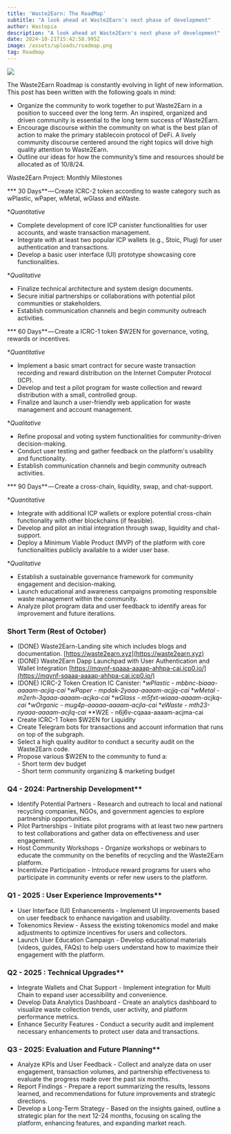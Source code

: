 ```yaml
---
title: 'Waste2Earn: The RoadMap'
subtitle: "A look ahead at Waste2Earn's next phase of development"
author: Wastopia
description: "A look ahead at Waste2Earn's next phase of development"
date: 2024-10-21T15:42:58.995Z
image: /assets/uploads/roadmap.png
tag: Roadmap
---
```


![](https://miro.medium.com/v2/resize:fit:1400/format:webp/1*mF6XoqiDZzxKtpTJ1dxquQ.png)

The Waste2Earn Roadmap is constantly evolving in light of new information. This post has been written with the following goals in mind:

*   Organize the community to work together to put Waste2Earn in a position to succeed over the long term. An inspired, organized and driven community is essential to the long term success of Waste2Earn.
*   Encourage discourse within the community on what is the best plan of action to make  the primary stablecoin protocol of DeFi. A lively community discourse centered around the right topics will drive high quality attention to Waste2Earn.
*   Outline our ideas for how the community’s time and resources should be allocated as of 10/8/24.

Waste2Earn Project: Monthly Milestones

*** 30 Days** — Create ICRC-2 token according to waste category such as wPlastic, wPaper, wMetal, wGlass and eWaste. 

**Quantitative*
*   Complete development of core ICP canister functionalities for user accounts, and waste transaction management.
*  Integrate with at least two popular ICP wallets (e.g., Stoic, Plug) for user authentication and transactions.
*   Develop a basic user interface (UI) prototype showcasing core functionalities.

**Qualitative*
*  Finalize technical architecture and system design documents.
*  Secure initial partnerships or collaborations with potential pilot communities or stakeholders.
*  Establish communication channels and begin community outreach activities.

*** 60 Days** — Create a ICRC-1 token $W2EN for governance, voting, rewards or incentives.

**Quantitative*
*  Implement a basic smart contract for secure waste transaction recording and reward distribution on the Internet Computer Protocol (ICP).
*  Develop and test a pilot program for waste collection and reward distribution with a small, controlled group.
*  Finalize and launch a user-friendly web application for waste management and account management.

**Qualitative*
*  Refine proposal and voting system functionalities for community-driven decision-making.
*  Conduct user testing and gather feedback on the platform's usability and functionality.
*  Establish communication channels and begin community outreach activities.

*** 90 Days** — Create a cross-chain, liquidity, swap, and chat-support.

**Quantitative*
*  Integrate with additional ICP wallets or explore potential cross-chain functionality with other blockchains (if feasible).
*  Develop and pilot an initial integration through swap, liquidity and chat-support.
*  Deploy a Minimum Viable Product (MVP) of the platform with core functionalities publicly available to a wider user base.

**Qualitative*
*  Establish a sustainable governance framework for community engagement and decision-making.
*  Launch educational and awareness campaigns promoting responsible waste management within the community.
*  Analyze pilot program data and user feedback to identify areas for improvement and future iterations.

### **Short Term (Rest of October)**

*   (DONE) Waste2Earn-Landing site which includes blogs and documentation.
[https://waste2earn.xyz](https://waste2earn.xyz)
*   (DONE) Waste2Earn Dapp Launchpad with User Authentication and Wallet Integration [https://mqvnf-sqaaa-aaaap-ahhpa-cai.icp0.io/](https://mqvnf-sqaaa-aaaap-ahhpa-cai.icp0.io/)
*    (DONE) ICRC-2 Token Creation IC Canister: 
**wPlastic - mbbnc-biaaa-aaaam-acjiq-cai*
**wPaper - mpdak-2yaaa-aaaam-acjjq-cai*
**wMetal - m2erh-3qaaa-aaaam-acjka-cai*
**wGlass - m5fxt-wiaaa-aaaam-acjkq-cai*
**wOrganic - mug4p-aaaaa-aaaam-acjla-cai*
**eWaste - mth23-nyaaa-aaaam-acjlq-cai*
**W2E - n6j6v-cqaaa-aaaam-acjma-cai
*   Create ICRC-1 Token $W2EN for Liquidity 
*   Create Telegram bots for transactions and account information that runs on top of the subgraph.
*   Select a high quality auditor to conduct a security audit on the Waste2Earn code.
*   Propose various $W2EN to the community to fund a:  
    \- Short term dev budget  
    \- Short term community organizing & marketing budget

### Q4 - 2024: Partnership Development**

*   Identify Potential Partners - Research and outreach to local and national recycling companies, NGOs, and government agencies to explore partnership opportunities.
*   Pilot Partnerships - Initiate pilot programs with at least two new partners to test collaborations and gather data on effectiveness and user engagement.
*   Host Community Workshops - Organize workshops or webinars to educate the community on the benefits of recycling and the Waste2Earn platform.
*   Incentivize Participation - Introduce reward programs for users who participate in community events or refer new users to the platform.

### Q1 - 2025 : User Experience Improvements**

*   User Interface (UI) Enhancements - Implement UI improvements based on user feedback to enhance navigation and usability.
*   Tokenomics Review - Assess the existing tokenomics model and make adjustments to optimize incentives for users and collectors.
*   Launch User Education Campaign - Develop educational materials (videos, guides, FAQs) to help users understand how to maximize their engagement with the platform.

### Q2 - 2025 : Technical Upgrades**

*   Integrate Wallets and Chat Support - Implement integration for Multi Chain to expand user accessibility and convenience.
*   Develop Data Analytics Dashboard - Create an analytics dashboard to visualize waste collection trends, user activity, and platform performance metrics.
*   Enhance Security Features - Conduct a security audit and implement necessary enhancements to protect user data and transactions.

### Q3 - 2025: Evaluation and Future Planning**

*   Analyze KPIs and User Feedback - Collect and analyze data on user engagement, transaction volumes, and partnership effectiveness to evaluate the progress made over the past six months.
*   Report Findings - Prepare a report summarizing the results, lessons learned, and recommendations for future improvements and strategic directions.
*   Develop a Long-Term Strategy - Based on the insights gained, outline a strategic plan for the next 12-24 months, focusing on scaling the platform, enhancing features, and expanding market reach.
